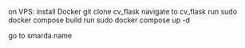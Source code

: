 on VPS:
install Docker
git clone cv_flask
navigate to cv_flask
run sudo docker compose build
run sudo docker compose up -d

go to smarda.name